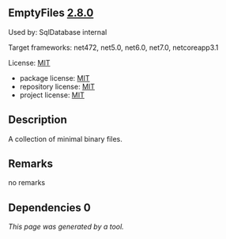 EmptyFiles [2.8.0](https://www.nuget.org/packages/EmptyFiles/2.8.0)
--------------------

Used by: SqlDatabase internal

Target frameworks: net472, net5.0, net6.0, net7.0, netcoreapp3.1

License: [MIT](../../../../licenses/mit) 

- package license: [MIT](https://licenses.nuget.org/MIT) 
- repository license: [MIT](https://github.com/SimonCropp/EmptyFiles.git) 
- project license: [MIT](https://github.com/SimonCropp/EmptyFiles) 

Description
-----------
A collection of minimal binary files.

Remarks
-----------
no remarks


Dependencies 0
-----------


*This page was generated by a tool.*